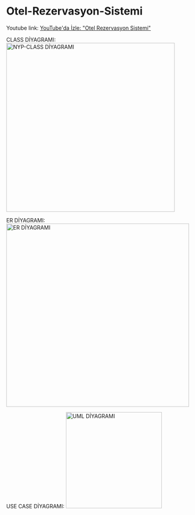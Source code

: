 # Otel-Rezervasyon-Sistemi

Youtube link: [YouTube'da İzle: "Otel Rezervasyon Sistemi"](https://www.youtube.com/watch?v=jj4V3xVI0CQ)

CLASS DİYAGRAMI:
<img width="446" alt="NYP-CLASS DİYAGRAMI" src="https://github.com/user-attachments/assets/a3d07cea-2d5d-49f5-bc3a-c011e78af622" />


ER DİYAGRAMI:
<img width="484" alt="ER DİYAGRAMI" src="https://github.com/user-attachments/assets/cb9bfd4a-8a58-48a7-a108-df80057b0fca" />

USE CASE DİYAGRAMI:
<img width="254" alt="UML DİYAGRAMI" src="https://github.com/user-attachments/assets/01ce46b7-fba5-4626-b2ea-59a2da33c0c2" />
